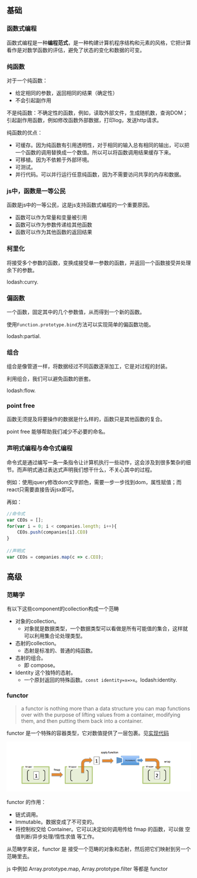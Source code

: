 ## 基础

### 函数式编程
函数式编程是一种**编程范式**，是一种构建计算机程序结构和元素的风格，它把计算看作是对数学函数的评估，避免了状态的变化和数据的可变。

### 纯函数
对于一个纯函数：
* 给定相同的参数，返回相同的结果（确定性）
* 不会引起副作用

不是纯函数：不确定性的函数，例如，读取外部文件，生成随机数，查询DOM；引起副作用函数，例如修改函数外部数据，打印log，发送http请求。

纯函数的优点：
* 可缓存。因为纯函数有引用透明性，对于相同的输入总有相同的输出，可以把一个函数的调用替换成一个数值。所以可以将函数调用结果缓存下来。
* 可移植。因为不依赖于外部环境。
* 可测试。
* 并行代码。可以并行运行任意纯函数，因为不需要访问共享的内存和数据。

### js中，函数是一等公民
函数是js中的一等公民，这是js支持函数式编程的一个重要原因。

* 函数可以作为常量和变量被引用
* 函数可以作为参数传递给其他函数
* 函数可以作为其他函数的返回结果

### 柯里化
将接受多个参数的函数，变换成接受单一参数的函数，并返回一个函数接受并处理余下的参数。

lodash:curry.

### 偏函数
一个函数，固定其中的几个参数值，从而得到一个新的函数。

使用````Function.prototype.bind````方法可以实现简单的偏函数功能。

lodash:partial.

### 组合
组合是像管道一样，将数据经过不同函数逐渐加工，它是对过程的封装。

利用组合，我们可以避免函数的嵌套。

lodash:flow.

### point free
函数无须提及将要操作的数据是什么样的，函数只是其他函数的复合。

point free 能够帮助我们减少不必要的命名。

### 声明式编程与命令式编程
命令式是通过编写一条一条指令让计算机执行一些动作，这会涉及到很多繁杂的细节。而声明式通过表达式声明我们想干什么，不关心其中的过程。

例如：使用jquery修改dom文字颜色，需要一步一步找到dom，属性赋值；而react只需要直接告诉jsx即可。

再如：
````javascript
//命令式
var CEOs = [];
for(var i = 0; i < companies.length; i++){
    CEOs.push(companies[i].CEO)
}

//声明式
var CEOs = companies.map(c => c.CEO);
````

## 高级

### 范畴学
有以下这些component的collection构成一个范畴
* 对象的collection。
  * 对象就是数据类型，一个数据类型可以看做是所有可能值的集合，这样就可以利用集合论处理类型。
* 态射的collection。
  * 态射是标准的、普通的纯函数。
* 态射的组合。
  * 即 compose。
* Identity 这个独特的态射。
  * 一个原封返回的特殊函数。````const identity=x=>x````。lodash:identity.

### functor
> a functor is nothing more than a data structure you can map functions over with the purpose of lifting values from a container, modifying them, and then putting them back into a container. 

functor 是一个特殊的容器类型，它对数值提供了一层包裹。见[实现代码](./10500functor/110容器.js)

![](./sth/functor.png)

functor 的作用：
* 链式调用。
* Immutable。数据变成了不可变的。
* 将控制权交给 Container。它可以决定如何调用传给 fmap 的函数，可以做 空值判断/异步处理/惰性求值 等工作。

从范畴学来说，functor 是 接受一个范畴的对象和态射，然后把它们映射到另一个范畴里去。

js 中例如 Array.prototype.map, Array.prototype.filter 等都是 functor 


